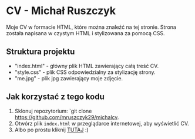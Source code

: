 # CV - Michał Ruszczyk

Moje CV w formacie HTML, które można znaleźć na tej stronie. Strona została napisana w czystym HTML i stylizowana za pomocą CSS.

## Struktura projektu

* "index.html" - główny plik HTML zawierający całą treść CV.
* "style.css" - plik CSS odpowiedzialny za stylizację strony.
* "me.jpg" - plik jpg zawierający moje zdjęcie.

## Jak korzystać z tego kodu

1. Sklonuj repozytorium: `git clone https://github.com/mruszczyk29/michalcv.
2. Otwórz plik `index.html` w przeglądarce internetowej, aby wyświetlić CV.
3. Albo po prostu kliknij [TUTAJ](https://michalruszczykcv.netlify.app) :)



